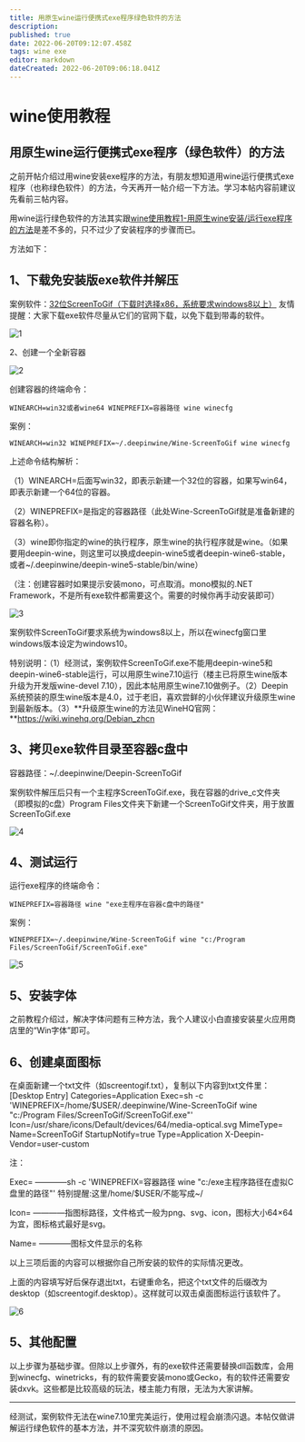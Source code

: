 ```yaml
---
title: 用原生wine运行便携式exe程序绿色软件的方法
description: 
published: true
date: 2022-06-20T09:12:07.458Z
tags: wine exe
editor: markdown
dateCreated: 2022-06-20T09:06:18.041Z
---
```


# wine使用教程
## 用原生wine运行便携式exe程序（绿色软件）的方法

之前开帖介绍过用wine安装exe程序的方法，有朋友想知道用wine运行便携式exe程序（也称绿色软件）的方法，今天再开一帖介绍一下方法。学习本帖内容前建议先看前三帖内容。

用wine运行绿色软件的方法其实跟[wine使用教程1-用原生wine安装/运行exe程序的方法](https://bbs.deepin.org/post/238762)是差不多的，只不过少了安装程序的步骤而已。

方法如下：

## 1、下载免安装版exe软件并解压

案例软件：[32位ScreenToGif（下载时选择x86，系统要求windows8以上）](https://www.screentogif.com/?l=zh_cn)
友情提醒：大家下载exe软件尽量从它们的官网下载，以免下载到带毒的软件。

![1](https://storage.deepin.org/thread/202206181731197107_%E6%88%AA%E5%9B%BE_%E9%80%89%E6%8B%A9%E5%8C%BA%E5%9F%9F_20220618170936.png)


2、创建一个全新容器

![2](https://storage.deepin.org/thread/202206181800311878_%E6%88%AA%E5%9B%BE_%E9%80%89%E6%8B%A9%E5%8C%BA%E5%9F%9F_20220618165912.png)

创建容器的终端命令：

```
WINEARCH=win32或者wine64 WINEPREFIX=容器路径 wine winecfg
```

案例：

```
WINEARCH=win32 WINEPREFIX=~/.deepinwine/Wine-ScreenToGif wine winecfg
```

上述命令结构解析：

（1）WINEARCH=后面写win32，即表示新建一个32位的容器，如果写win64，即表示新建一个64位的容器。

（2）WINEPREFIX=是指定的容器路径（此处Wine-ScreenToGif就是准备新建的容器名称）。

（3）wine即你指定的wine的执行程序，原生wine的执行程序就是wine。（如果要用deepin-wine，则这里可以换成deepin-wine5或者deepin-wine6-stable，或者~/.deepinwine/deepin-wine5-stable/bin/wine）

（注：创建容器时如果提示安装mono，可点取消。mono模拟的.NET Framework，不是所有exe软件都需要这个。需要的时候你再手动安装即可）

![3](https://storage.deepin.org/thread/20220618180422989_%E6%88%AA%E5%9B%BE_winecfg.exe_20220618180331.png)

案例软件ScreenToGif要求系统为windows8以上，所以在winecfg窗口里windows版本设定为windows10。

特别说明：（1）经测试，案例软件ScreenToGif.exe不能用deepin-wine5和deepin-wine6-stable运行，可以用原生wine7.10运行（楼主已将原生wine版本升级为开发版wine-devel 7.10），因此本帖用原生wine7.10做例子。（2）Deepin系统预装的原生wine版本是4.0，过于老旧，喜欢尝鲜的小伙伴建议升级原生wine到最新版本。（3）**升级原生wine的方法见WineHQ官网：**https://wiki.winehq.org/Debian_zhcn

## 3、拷贝exe软件目录至容器c盘中

容器路径：~/.deepinwine/Deepin-ScreenToGif

案例软件解压后只有一个主程序ScreenToGif.exe，我在容器的drive_c文件夹（即模拟的c盘）Program Files文件夹下新建一个ScreenToGif文件夹，用于放置ScreenToGif.exe

![4](https://storage.deepin.org/thread/202206181743316082_%E6%88%AA%E5%9B%BE_%E9%80%89%E6%8B%A9%E5%8C%BA%E5%9F%9F_20220618164537.png)

## 4、测试运行

运行exe程序的终端命令：

```
WINEPREFIX=容器路径 wine "exe主程序在容器c盘中的路径"
```

案例：

```
WINEPREFIX=~/.deepinwine/Wine-ScreenToGif wine "c:/Program Files/ScreenToGif/ScreenToGif.exe"
```

![5](https://storage.deepin.org/thread/20220618180001856_%E6%88%AA%E5%9B%BE_%E9%80%89%E6%8B%A9%E5%8C%BA%E5%9F%9F_20220618170608.png)

## 5、安装字体

之前教程介绍过，解决字体问题有三种方法，我个人建议小白直接安装星火应用商店里的“Win字体”即可。

## 6、创建桌面图标

在桌面新建一个txt文件（如screentogif.txt），复制以下内容到txt文件里：
[Desktop Entry]
Categories=Application
Exec=sh -c 'WINEPREFIX=/home/$USER/.deepinwine/Wine-ScreenToGif wine "c:/Program Files/ScreenToGif/ScreenToGif.exe"'
Icon=/usr/share/icons/Default/devices/64/media-optical.svg
MimeType=
Name=ScreenToGif
StartupNotify=true
Type=Application
X-Deepin-Vendor=user-custom

注：

Exec= ————sh -c 'WINEPREFIX=容器路径 wine "c:/exe主程序路径在虚拟C盘里的路径"' 特别提醒:这里/home/$USER/不能写成~/

Icon= ————指图标路径，文件格式一般为png、svg、icon，图标大小64×64为宜，图标格式最好是svg。

Name= ————图标文件显示的名称

以上三项后面的内容可以根据你自己所安装的软件的实际情况更改。

上面的内容填写好后保存退出txt，右键重命名，把这个txt文件的后缀改为desktop（如screentogif.desktop）。这样就可以双击桌面图标运行该软件了。

![6](https://storage.deepin.org/thread/202206181749343495_%E6%88%AA%E5%9B%BE_%E9%80%89%E6%8B%A9%E5%8C%BA%E5%9F%9F_20220618172315.png)

## 5、其他配置

以上步骤为基础步骤。但除以上步骤外，有的exe软件还需要替换dll函数库，会用到winecfg、winetricks，有的软件需要安装mono或Gecko，有的软件还需要安装dxvk。这些都是比较高级的玩法，楼主能力有限，无法为大家讲解。

------

经测试，案例软件无法在wine7.10里完美运行，使用过程会崩溃闪退。本帖仅做讲解运行绿色软件的基本方法，并不深究软件崩溃的原因。

